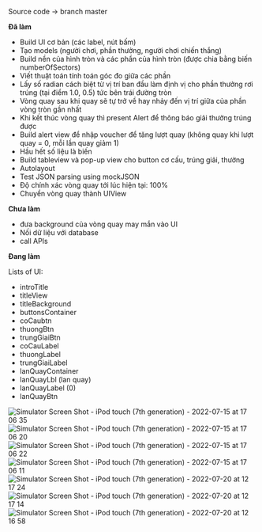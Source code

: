 Source code -> branch master

**Đã làm**
- Build UI cơ bản (các label, nút bấm)
- Tạo models (người chơi, phần thưởng, người chơi chiến thắng)
- Build nền của hình tròn và các phần của hình tròn (được chia bằng biến numberOfSectors)
- Viết thuật toán tính toán góc đo giữa các phần
- Lấy số radian cách biệt từ vị trí ban đầu làm định vị cho phần thưởng rơi trúng (tại điểm 1.0, 0.5) tức bên trái đường tròn
- Vòng quay sau khi quay sẽ tự trở về hay nhảy đến vị trí giữa của phần vòng tròn gần nhất
- Khi kết thúc vòng quay thì present Alert để thông báo giải thưởng trúng được
- Build alert view để nhập voucher để tăng lượt quay (không quay khi lượt quay = 0, mỗi lần quay giảm 1)
- Hầu hết số liệu là biến
- Build tableview và pop-up view cho button cơ cấu, trúng giải, thưởng
- Autolayout
- Test JSON parsing using mockJSON
- Độ chính xác vòng quay tới lúc hiện tại: 100%
- Chuyển vòng quay thành UIView

**Chưa làm**
- đưa background của vòng quay may mắn vào UI
- Nối dữ liệu với database
- call APIs

**Đang làm**

Lists of UI:
- introTitle
- titleView
- titleBackground
- buttonsContainer
- coCaubtn
- thuongBtn
- trungGiaiBtn
- coCauLabel
- thuongLabel
- trungGiaiLabel
- lanQuayContainer
- lanQuayLbl (lan quay)
- lanQuayLabel (0)
- lanQuayBtn

![Simulator Screen Shot - iPod touch (7th generation) - 2022-07-15 at 17 06 35](https://user-images.githubusercontent.com/91571142/179202883-27d6f3c3-5ccd-45b3-a795-2148ed3ca4a5.png)
![Simulator Screen Shot - iPod touch (7th generation) - 2022-07-15 at 17 06 20](https://user-images.githubusercontent.com/91571142/179202898-6aba9b8a-d6a6-4579-9b60-56934f4f8f35.png)
![Simulator Screen Shot - iPod touch (7th generation) - 2022-07-15 at 17 06 22](https://user-images.githubusercontent.com/91571142/179202901-d090b404-a4f7-4013-a3bf-99a505796496.png)
![Simulator Screen Shot - iPod touch (7th generation) - 2022-07-15 at 17 06 11](https://user-images.githubusercontent.com/91571142/179202909-03a05efa-c0d8-41d5-be42-4cd5f842321a.png)
![Simulator Screen Shot - iPod touch (7th generation) - 2022-07-20 at 12 17 24](https://user-images.githubusercontent.com/91571142/179904378-d80a17da-5a2f-4f7f-81fe-2290876bf280.png)
![Simulator Screen Shot - iPod touch (7th generation) - 2022-07-20 at 12 17 14](https://user-images.githubusercontent.com/91571142/179904391-15377016-26da-4762-953d-d47540dd7fc4.png)
![Simulator Screen Shot - iPod touch (7th generation) - 2022-07-20 at 12 16 58](https://user-images.githubusercontent.com/91571142/179904392-3ce70dca-c0a2-44eb-8d2a-1188fc328273.png)

